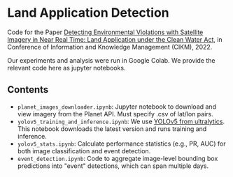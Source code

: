 # Land Application Detection

Code for the Paper [Detecting Environmental Violations with Satellite Imagery in
Near Real Time: Land Application under the Clean Water Act](https://arxiv.org/pdf/2208.08919.pdf), in Conference of Information and Knowledge Management (CIKM), 2022. 


Our experiments and analysis were run in Google Colab. We provide the relevant code here as jupyter notebooks. 

## Contents
  
- `planet_images_downloader.ipynb`: Jupyter notebook to download and view imagery from the Planet API.  Must specify .csv of lat/lon pairs.
- `yolov5_training_and_inference.ipynb`: We use [YOLOv5 from ultralytics](https://github.com/ultralytics/yolov5). This notebook downloads the latest version and runs training and inference. 
- `yolov5_stats.ipynb`: Calculate performance statistics (e.g., PR, AUC) for both image classification and event detection. 
- `event_detection.ipynb`: Code to aggregate image-level bounding box predictions into "event" detections, which can span multiple days. 


